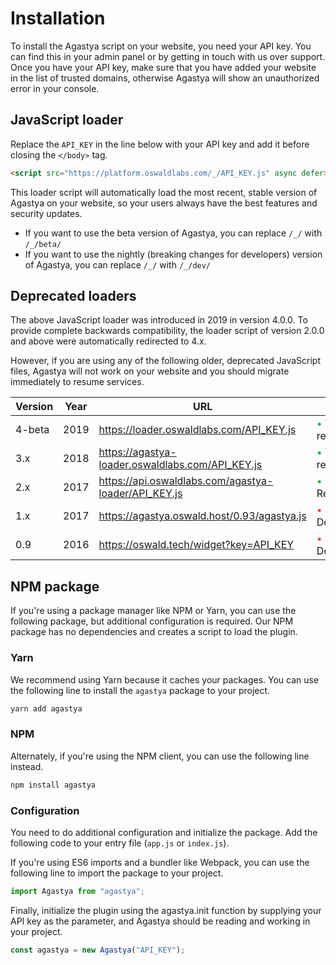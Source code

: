 # Installation

To install the Agastya script on your website, you need your API key. You can find this in your admin panel or by getting in touch with us over support. Once you have your API key, make sure that you have added your website in the list of trusted domains, otherwise Agastya will show an unauthorized error in your console.

## JavaScript loader

Replace the `API_KEY` in the line below with your API key and add it before closing the `</body>` tag.

```html
<script src="https://platform.oswaldlabs.com/_/API_KEY.js" async defer></script>
```

This loader script will automatically load the most recent, stable version of Agastya on your website, so your users always have the best features and security updates.

- If you want to use the beta version of Agastya, you can replace `/_/` with `/_/beta/`
- If you want to use the nightly (breaking changes for developers) version of Agastya, you can replace `/_/` with `/_/dev/`

## Deprecated loaders

The above JavaScript loader was introduced in 2019 in version 4.0.0. To provide complete backwards compatibility, the loader script of version 2.0.0 and above were automatically redirected to 4.x.

However, if you are using any of the following older, deprecated JavaScript files, Agastya will not work on your website and you should migrate immediately to resume services.

| Version | Year | URL | Status |
| ------- | ---- | --- | ------ |
| 4-beta | 2019 | https://loader.oswaldlabs.com/API_KEY.js | <span style="color: #27ae60">•</span> Will redirect |
| 3.x | 2018 | https://agastya-loader.oswaldlabs.com/API_KEY.js | <span style="color: #27ae60">•</span> Will redirect |
| 2.x | 2017 | https://api.oswaldlabs.com/agastya-loader/API_KEY.js | <span style="color: #27ae60">•</span> Redirected |
| 1.x | 2017 | https://agastya.oswald.host/0.93/agastya.js | <span style="color: #e74c3c">•</span> Deprecated |
| 0.9 | 2016 | https://oswald.tech/widget?key=API_KEY | <span style="color: #e74c3c">•</span> Deprecated |

## NPM package

If you're using a package manager like NPM or Yarn, you can use the following package, but additional configuration is required. Our NPM package has no dependencies and creates a script to load the plugin.

### Yarn

We recommend using Yarn because it caches your packages. You can use the following line to install the `agastya` package to your project.

```bash
yarn add agastya
```

### NPM

Alternately, if you're using the NPM client, you can use the following line instead.

```bash
npm install agastya
```

### Configuration

You need to do additional configuration and initialize the package. Add the following code to your entry file (`app.js` or `index.js`).

If you're using ES6 imports and a bundler like Webpack, you can use the following line to import the package to your project.

```js
import Agastya from "agastya";
```

Finally, initialize the plugin using the agastya.init function by supplying your API key as the parameter, and Agastya should be reading and working in your project.

```js
const agastya = new Agastya("API_KEY");
```
